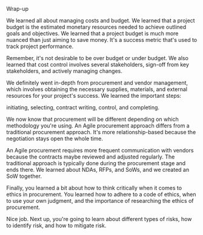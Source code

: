 Wrap-up

We learned all about managing costs and budget. We learned that a project budget is the estimated monetary resources needed to achieve outlined goals and objectives.
We learned that a project budget is much more nuanced than just aiming to save money. It's a success metric that's used to track project performance. 

Remember, it's not desirable to be over budget or under budget. We also learned that cost control involves several stakeholders, sign-off from key stakeholders, and 
actively managing changes.

We definitely went in-depth from procurement and vendor management, which involves obtaining the necessary supplies, materials, and external resources for your project's
success. We learned the important steps:

initiating, 
selecting, 
contract writing, 
control, and 
completing.

We now know that procurement will be different depending on which methodology you're using. An Agile procurement approach differs from a traditional procurement approach.
It's more relationship-based because the negotiation stays open the whole time. 

An Agile procurement requires more frequent communication with vendors because the contracts maybe reviewed and adjusted regularly. The traditional approach is typically
done during the procurement stage and ends there. We learned about NDAs, RFPs, and SoWs, and we created an SoW together. 

Finally, you learned a bit about how to think critically when it comes to ethics in procurement. You learned how to adhere to a code of ethics, when to use your own
judgment, and the importance of researching the ethics of procurement.

Nice job. Next up, you're going to learn about different types of risks, how to identify risk, and how to mitigate risk. 
